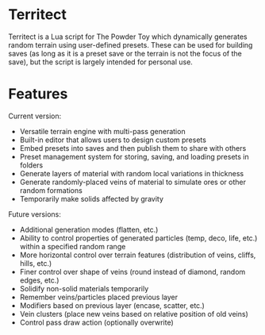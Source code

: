 # Territect
Territect is a Lua script for The Powder Toy which dynamically generates random terrain using user-defined presets. These can be used for building saves (as long as it is a preset save or the terrain is not the focus of the save), but the script is largely intended for personal use.

# Features
Current version:
* Versatile terrain engine with multi-pass generation
* Built-in editor that allows users to design custom presets
* Embed presets into saves and then publish them to share with others
* Preset management system for storing, saving, and loading presets in folders
* Generate layers of material with random local variations in thickness
* Generate randomly-placed veins of material to simulate ores or other random formations
* Temporarily make solids affected by gravity

Future versions:
* Additional generation modes (flatten, etc.)
* Ability to control properties of generated particles (temp, deco, life, etc.) within a specified random range
* More horizontal control over terrain features (distribution of veins, cliffs, hills, etc.)
* Finer control over shape of veins (round instead of diamond, random edges, etc.)
* Solidify non-solid materials temporarily
* Remember veins/particles placed previous layer
* Modifiers based on previous layer (encase, scatter, etc.)
* Vein clusters (place new veins based on relative position of old veins)
* Control pass draw action (optionally overwrite)
